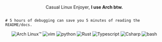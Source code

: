<p align="center">
  Casual Linux Enjoyer, <b>I use Arch btw.</b>
</p>

```

# 5 hours of debugging can save you 5 minutes of reading the README/docs.

```

<p align="center">
  <img src="https://img.shields.io/badge/Arch_Linux-1793D1?style=for-the-badge&logo=arch-linux&logoColor=white" title="Arch Linux™">
  <img src="https://img.shields.io/badge/vim-239120?style=for-the-badge&logo=vim&logoColor=white" title="vim">
  <img src="https://img.shields.io/badge/Python-14354C?style=for-the-badge&logo=python&logoColor=white" title="python">
  <img src="https://img.shields.io/badge/rust-FFFFFF?style=for-the-badge&logo=rust&logoColor=black" title="Rust">
  <img src="https://img.shields.io/badge/typescript-blue?style=for-the-badge&logo=typescript&logoColor=white" title="Typescript">
  <img src="https://img.shields.io/badge/C%23-990099?style=for-the-badge&logo=csharp&logoColor=white" title="Csharp">
  <img src="https://img.shields.io/badge/Shell_Script-121011?style=for-the-badge&logo=gnu-bash&logoColor=white" title="bash">
</p>

